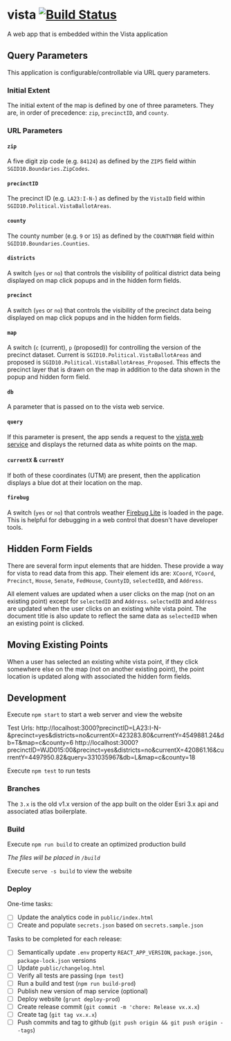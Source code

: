 # vista [![Build Status](https://travis-ci.com/agrc/vista.svg?branch=master)](https://travis-ci.com/agrc/vista)
A web app that is embedded within the Vista application


## Query Parameters
This application is configurable/controllable via URL query parameters.

### Initial Extent
The initial extent of the map is defined by one of three parameters. They are, in order of precedence: `zip`, `precinctID`, and `county`.

### URL Parameters
#### `zip`
A five digit zip code (e.g. `84124`) as defined by the `ZIP5` field within `SGID10.Boundaries.ZipCodes`.

#### `precinctID`
The precinct ID (e.g. `LA23:I-N-`) as defined by the `VistaID` field within `SGID10.Political.VistaBallotAreas`.

#### `county`
The county number (e.g. `9` or `15`) as defined by the `COUNTYNBR` field within `SGID10.Boundaries.Counties`.

#### `districts`
A switch (`yes` or `no`) that controls the visibility of political district data being displayed on map click popups and in the hidden form fields.

#### `precinct`
A switch (`yes` or `no`) that controls the visibility of the precinct data being displayed on map click popups and in the hidden form fields.

#### `map`
A switch (`c` (current), `p` (proposed)) for controlling the version of the precinct dataset. Current is `SGID10.Political.VistaBallotAreas` and proposed is `SGID10.Political.VistaBallotAreas_Proposed`. This effects the precinct layer that is drawn on the map in addition to the data shown in the popup and hidden form field.

#### `db`
A parameter that is passed on to the vista web service.

#### `query`
If this parameter is present, the app sends a request to the [vista web service](`src/config.js`) and displays the returned data as white points on the map.

#### `currentX` & `currentY`
If both of these coordinates (UTM) are present, then the application displays a blue dot at their location on the map.

#### `firebug`
A switch (`yes` or `no`) that controls weather [Firebug Lite](https://getfirebug.com/releases/lite/1.2/) is loaded in the page. This is helpful for debugging in a web control that doesn't have developer tools.

## Hidden Form Fields
There are several form input elements that are hidden. These provide a way for vista to read data from this app. Their element ids are: `XCoord`, `YCoord`, `Precinct`, `House`, `Senate`, `FedHouse`, `CountyID`, `selectedID`, and `Address`.

All element values are updated when a user clicks on the map (not on an existing point) except for `selectedID` and `Address`. `selectedID` and `Address` are updated when the user clicks on an existing white vista point. The document title is also update to reflect the same data as `selectedID` when an existing point is clicked.

## Moving Existing Points
When a user has selected an existing white vista point, if they click somewhere else on the map (not on another existing point), the point location is updated along with associated the hidden form fields.

## Development

Execute `npm start` to start a web server and view the website

Test Urls:
http://localhost:3000?precinctID=LA23:I-N-&precinct=yes&districts=no&currentX=423283.80&currentY=4549881.24&db=T&map=c&county=6
http://localhost:3000?precinctID=WJD015:00&precinct=yes&districts=no&currentX=420861.16&currentY=4497950.82&query=331035967&db=L&map=c&county=18

Execute `npm test` to run tests

### Branches

The `3.x` is the old v1.x version of the app built on the older Esri 3.x api and associated atlas boilerplate.

### Build

Execute `npm run build` to create an optimized production build

_The files will be placed in `/build`_

Execute `serve -s build` to view the website

### Deploy

One-time tasks:

- [ ] Update the analytics code in `public/index.html`
- [ ] Create and populate `secrets.json` based on `secrets.sample.json`

Tasks to be completed for each release:

- [ ] Semantically update `.env` property `REACT_APP_VERSION`, `package.json`, `package-lock.json` versions
- [ ] Update `public/changelog.html`
- [ ] Verify all tests are passing (`npm test`)
- [ ] Run a build and test (`npm run build-prod`)
- [ ] Publish new version of map service (optional)
- [ ] Deploy website (`grunt deploy-prod`)
- [ ] Create release commit (`git commit -m 'chore: Release vx.x.x`)
- [ ] Create tag (`git tag vx.x.x`)
- [ ] Push commits and tag to github (`git push origin && git push origin --tags`)
